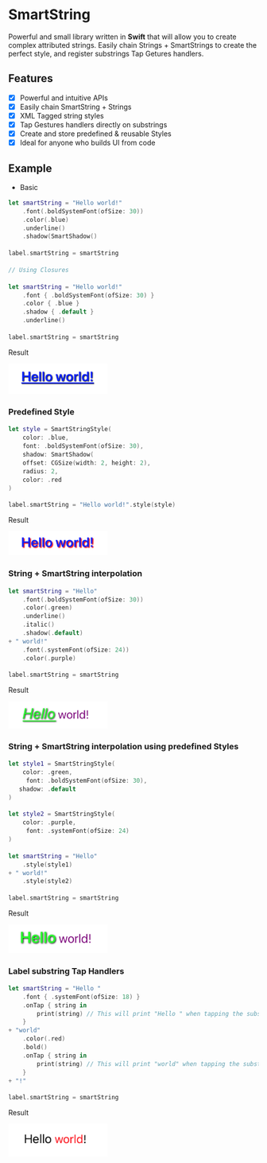 # SmartString

Powerful and small library written in **Swift** that will allow you to create complex attributed strings. Easily chain Strings + SmartStrings to create the perfect style, and register substrings Tap Getures handlers.

## Features

- [x] Powerful and intuitive APIs
- [x] Easily chain SmartString + Strings 
- [x] XML Tagged string styles
- [x] Tap Gestures handlers directly on substrings
- [x] Create and store predefined & reusable Styles
- [x] Ideal for anyone who builds UI from code

## Example

* Basic
```swift
let smartString = "Hello world!"
    .font(.boldSystemFont(ofSize: 30))
    .color(.blue)
    .underline()
    .shadow(SmartShadow()

label.smartString = smartString

// Using Closures

let smartString = "Hello world!"
    .font { .boldSystemFont(ofSize: 30) }
    .color { .blue }
    .shadow { .default }
    .underline()

label.smartString = smartString
```

Result

<img src="DocsAssets/example_1.png" alt="" width=200/>

### Predefined Style
```swift
let style = SmartStringStyle(
    color: .blue,
    font: .boldSystemFont(ofSize: 30),
    shadow: SmartShadow(
    offset: CGSize(width: 2, height: 2),
    radius: 2,
    color: .red
)

label.smartString = "Hello world!".style(style)
```

Result

<img src="DocsAssets/example_2.png" alt="" width=200/>

### String + SmartString interpolation
```swift
let smartString = "Hello"
    .font(.boldSystemFont(ofSize: 30))
    .color(.green)
    .underline()
    .italic()
    .shadow(.default)
+ " world!"
    .font(.systemFont(ofSize: 24))
    .color(.purple)
    
label.smartString = smartString
```

Result

<img src="DocsAssets/example_3.png" width=200/>

### String + SmartString interpolation using predefined Styles
```swift
let style1 = SmartStringStyle(
    color: .green,
     font: .boldSystemFont(ofSize: 30),
   shadow: .default
)
        
let style2 = SmartStringStyle(
    color: .purple,
     font: .systemFont(ofSize: 24)
)
        
let smartString = "Hello"
    .style(style1)
+ " world!"
    .style(style2)
    
label.smartString = smartString
```

Result

<img src="DocsAssets/example_4.png" width=200/>

### Label substring Tap Handlers

```swift
let smartString = "Hello "
    .font { .systemFont(ofSize: 18) }
    .onTap { string in
        print(string) // This will print "Hello " when tapping the substring "Hello " within the label
    }
+ "world"
    .color(.red)
    .bold()
    .onTap { string in
        print(string) // This will print "world" when tapping the substring "world" within the label
    }
+ "!"
    
label.smartString = smartString
```

Result

<img src="DocsAssets/example_5.png" width=200/>
